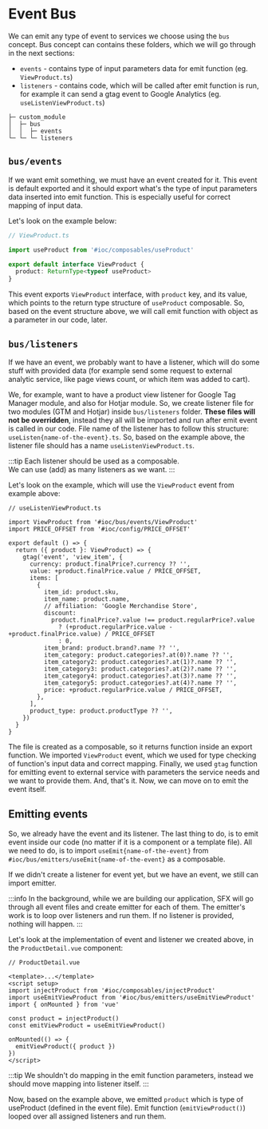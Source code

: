 # Event Bus

We can emit any type of event to services we choose using the `bus` concept. Bus concept can contains these folders, which we will go through in the next sections:

- `events` - contains type of input parameters data for emit function (eg. `ViewProduct.ts`)
- `listeners` - contains code, which will be called after emit function is run, for example it can send a gtag event to Google Analytics (eg. `useListenViewProduct.ts`)

```
├─ custom_module
│  ├─ bus
│  │  ├─ events
└─ └─ └─ listeners
```

## `bus/events`

If we want emit something, we must have an event created for it. This event is default exported and it should export what's the type of input parameters data inserted into emit function. This is especially useful for correct mapping of input data.

Let's look on the example below:

```ts
// ViewProduct.ts

import useProduct from '#ioc/composables/useProduct'

export default interface ViewProduct {
  product: ReturnType<typeof useProduct>
}
```

This event exports `ViewProduct` interface, with `product` key, and its value, which points to the return type structure of `useProduct` composable. So, based on the event structure above, we will call emit function with object as a parameter in our code, later.

## `bus/listeners`

If we have an event, we probably want to have a listener, which will do some stuff with provided data (for example send some request to external analytic service, like page views count, or which item was added to cart).

We, for example, want to have a product view listener for Google Tag Manager module, and also for Hotjar module. So, we create listener file for two modules (GTM and Hotjar) inside `bus/listeners` folder. **These files will not be overridden**, instead they all will be imported and run after emit event is called in our code. File name of the listener has to follow this structure: `useListen{name-of-the-event}.ts`. So, based on the example above, the listener file should has a name `useListenViewProduct.ts`.

:::tip
Each listener should be used as a composable. <br />
We can use (add) as many listeners as we want.
:::

Let's look on the example, which will use the `ViewProduct` event from example above:

```ts{3,7}
// useListenViewProduct.ts

import ViewProduct from '#ioc/bus/events/ViewProduct'
import PRICE_OFFSET from '#ioc/config/PRICE_OFFSET'

export default () => {
  return ({ product }: ViewProduct) => {
    gtag('event', 'view_item', {
      currency: product.finalPrice?.currency ?? '',
      value: +product.finalPrice.value / PRICE_OFFSET,
      items: [
        {
          item_id: product.sku,
          item_name: product.name,
          // affiliation: 'Google Merchandise Store',
          discount:
            product.finalPrice?.value !== product.regularPrice?.value
              ? (+product.regularPrice.value - +product.finalPrice.value) / PRICE_OFFSET
              : 0,
          item_brand: product.brand?.name ?? '',
          item_category: product.categories?.at(0)?.name ?? '',
          item_category2: product.categories?.at(1)?.name ?? '',
          item_category3: product.categories?.at(2)?.name ?? '',
          item_category4: product.categories?.at(3)?.name ?? '',
          item_category5: product.categories?.at(4)?.name ?? '',
          price: +product.regularPrice.value / PRICE_OFFSET,
        },
      ],
      product_type: product.productType ?? '',
    })
  }
}
```

The file is created as a composable, so it returns function inside an export function. We imported `ViewProduct` event, which we used for type checking of function's input data and correct mapping. Finally, we used `gtag` function for emitting event to external service with parameters the service needs and we want to provide them. And, that's it. Now, we can move on to emit the event itself.

## Emitting events

So, we already have the event and its listener. The last thing to do, is to emit event inside our code (no matter if it is a component or a template file). All we need to do, is to import `useEmit{name-of-the-event}` from `#ioc/bus/emitters/useEmit{name-of-the-event}` as a composable.

If we didn't create a listener for event yet, but we have an event, we still can import emitter.

:::info
In the background, while we are building our application, SFX will go through all event files and create emitter for each of them. The emitter's work is to loop over listeners and run them. If no listener is provided, nothing will happen.
:::

Let's look at the implementation of event and listener we created above, in the `ProductDetail.vue` component:

```vue{6,10,13}
// ProductDetail.vue

<template>...</template>
<script setup>
import injectProduct from '#ioc/composables/injectProduct'
import useEmitViewProduct from '#ioc/bus/emitters/useEmitViewProduct'
import { onMounted } from 'vue'

const product = injectProduct()
const emitViewProduct = useEmitViewProduct()

onMounted(() => {
  emitViewProduct({ product })
})
</script>
```

:::tip
We shouldn't do mapping in the emit function parameters, instead we should move mapping into listener itself.
:::

Now, based on the example above, we emitted `product` which is type of useProduct (defined in the event file). Emit function (`emitViewProduct()`) looped over all assigned listeners and run them.
